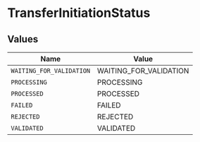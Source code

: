 # TransferInitiationStatus


## Values

| Name                     | Value                    |
| ------------------------ | ------------------------ |
| `WAITING_FOR_VALIDATION` | WAITING_FOR_VALIDATION   |
| `PROCESSING`             | PROCESSING               |
| `PROCESSED`              | PROCESSED                |
| `FAILED`                 | FAILED                   |
| `REJECTED`               | REJECTED                 |
| `VALIDATED`              | VALIDATED                |